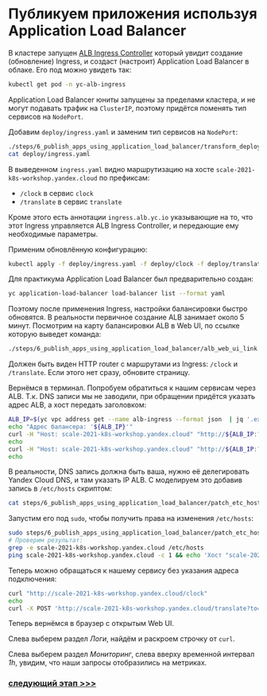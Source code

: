# Публикуем приложения используя Application Load Balancer

В кластере
запущен [ALB Ingress Controller](https://cloud.yandex.ru/docs/managed-kubernetes/solutions/alb-ingress-controller)
который увидит создание (обновление) Ingress, и создаст (настроит) Application Load Balancer в облаке.
Его под можно увидеть так:
```bash 
kubectl get pod -n yc-alb-ingress
```

Application Load Balancer юниты запущены за пределами кластера, и не могут подавать трафик на `ClusterIP`, поэтому
придётся поменять тип сервисов на `NodePort`.

Добавим `deploy/ingress.yaml` и заменим тип сервисов на `NodePort`:
```bash
./steps/6_publish_apps_using_application_load_balancer/transform_deploy_dir.sh
cat deploy/ingress.yaml
```

В выведенном `ingress.yaml` видно маршрутизацию на хосте `scale-2021-k8s-workshop.yandex.cloud` по префиксам:
* `/clock` в сервис `clock`
* `/translate` в сервис `translate`

Кроме этого есть аннотации `ingress.alb.yc.io` указывающие на то, что этот Ingress управляется ALB Ingress Controller,
и передающие ему необходимые параметры.


Применим обновлённую конфигурацию:
```bash
kubectl apply -f deploy/ingress.yaml -f deploy/clock -f deploy/translate
```

Для практикума Application Load Balancer был предварительно создан:
```bash
yc application-load-balancer load-balancer list --format yaml
```

Поэтому после применения Ingress, настройки балансировки быстро обновятся. В реальности первичное создание ALB занимает
около 5 минут. Посмотрим на карту балансировки ALB в Web UI, по ссылке которую выведет команда:
```bash
./steps/6_publish_apps_using_application_load_balancer/alb_web_ui_link.sh
```

Должен быть виден HTTP router с маршрутами из Ingress: `/clock` и `/translate`. Если этого нет сразу, обновите
страницу.

Вернёмся в терминал. Попробуем обратиться к нашим сервисам через ALB. Т.к. DNS записи мы не заводили, при обращении
придётся указать адрес ALB, а хост передать заголовком:
```bash
ALB_IP=$(yc vpc address get --name alb-ingress --format json  | jq '.external_ipv4_address.address' -r)
echo "Адрес балансера: '${ALB_IP}'"
curl -H "Host: scale-2021-k8s-workshop.yandex.cloud" "http://${ALB_IP:?}/clock" 
echo
curl -H "Host: scale-2021-k8s-workshop.yandex.cloud" "http://${ALB_IP:?}/translate?to=en" --data 'Этот запрос сделан через Application Load Balancer!' 
echo
```

В реальности, DNS запись должна быть ваша, нужно её делегировать Yandex Cloud DNS, и там указать IP ALB. С моделируем
это добавив запись в `/etc/hosts` скриптом:
```bash
cat steps/6_publish_apps_using_application_load_balancer/patch_etc_hosts.sh
```

Запустим его под `sudo`, чтобы получить права на изменения `/etc/hosts`:
```bash
sudo steps/6_publish_apps_using_application_load_balancer/patch_etc_hosts.sh
# Проверим результат:
grep -e scale-2021-k8s-workshop.yandex.cloud /etc/hosts
ping scale-2021-k8s-workshop.yandex.cloud -c 1 && echo 'Хост "scale-2021-k8s-workshop.yandex.cloud" успешно резолвится!'
```

Теперь можно обращаться к нашему сервису без указания адреса подключения:
```bash
curl "http://scale-2021-k8s-workshop.yandex.cloud/clock"
echo
curl -X POST 'http://scale-2021-k8s-workshop.yandex.cloud/translate?to=en' --data 'Этот запрос сделан через Application Load Balancer!'
```

Теперь вернёмся в браузер с открытым Web UI.

Слева выберем раздел _Логи_, найдём и раскроем строчку от `curl`.

Слева выберем раздел _Мониторинг_, слева вверху временной интервал _1h_, увидим, что наши запросы отобразились на
метриках.

### [cледующий этап >>>](../7_blue_green_deploy_using_application_load_balancer/README.md)


